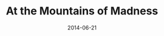 ---
title: At the Mountains of Madness
url: http://miskatonic.nikolas.ws/
date: 2014-06-21
description: An exercise in digital publishing, this edition of _At the Mountains of Madness_ by H.P. Lovecraft is a free, open, public domain text. Created as a high-end, web-native publication in response to a personal desire the read the text online, and being unable to find a version that did the original physical publication any justice.
---